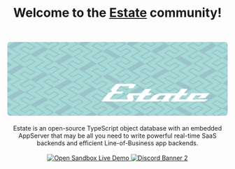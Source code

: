 <h1 align="center">Welcome to the <a href="https://www.estatejs.com">Estate</a> community!</h1>
<br/>
<p align="center">
  <img src="https://github.com/EstateJS/.github/blob/main/banner-minimal.png">
  <br/><br/>
  Estate is an open-source TypeScript object database with an embedded AppServer that may be all you need to write powerful real-time SaaS backends and efficient Line-of-Business app backends.
  <br/><br/>
  <a href="https://stackblitz.com/edit/estate-exercise-tracker?file=README.md">
  <img alt="Open Sandbox Live Demo"
    src="https://developer.stackblitz.com/img/open_in_stackblitz.svg"
  />
  <img src="https://discordapp.com/api/guilds/1051255900557549689/widget.png?style=banner2" alt="Discord Banner 2"/>
</a>
</p>
